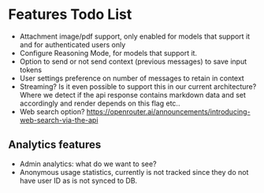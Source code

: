 # Features Todo List

- Attachment image/pdf support, only enabled for models that support it and for authenticated users only
- Configure Reasoning Mode, for models that support it.
- Option to send or not send context (previous messages) to save input tokens
- User settings preference on number of messages to retain in context
- Streaming? Is it even possible to support this in our current architecture? Where we detect if the api response contains markdown data and set accordingly and render depends on this flag etc..
- Web search option? https://openrouter.ai/announcements/introducing-web-search-via-the-api

## Analytics features

- Admin analytics: what do we want to see?
- Anonymous usage statistics, currently is not tracked since they do not have user ID as is not synced to DB.
